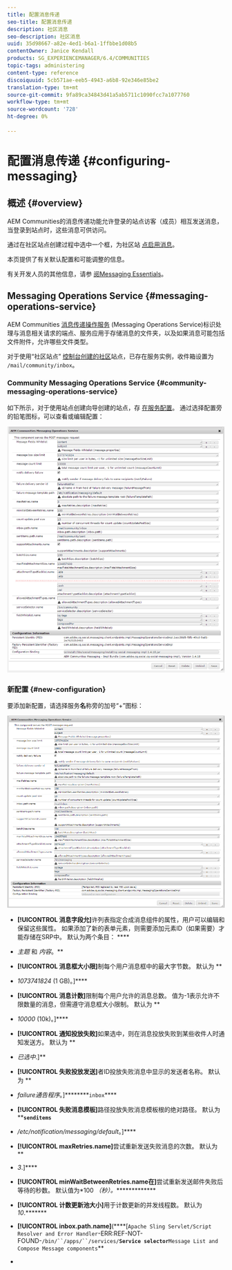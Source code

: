 ```yaml
---
title: 配置消息传递
seo-title: 配置消息传递
description: 社区消息
seo-description: 社区消息
uuid: 35d98667-a82e-4ed1-b6a1-1ffbbe1d08b5
contentOwner: Janice Kendall
products: SG_EXPERIENCEMANAGER/6.4/COMMUNITIES
topic-tags: administering
content-type: reference
discoiquuid: 5cb571ae-eeb5-4943-a6b8-92e346e85be2
translation-type: tm+mt
source-git-commit: 9fa89ca34843d41a5ab5711c1090fcc7a1077760
workflow-type: tm+mt
source-wordcount: '728'
ht-degree: 0%

---
```



# 配置消息传递 {#configuring-messaging}

## 概述 {#overview}

AEM Communities的消息传递功能允许登录的站点访客（成员）相互发送消息，当登录到站点时，这些消息可供访问。

通过在社区站点创建过程中选中一个框，为社区站 [点启用消息](sites-console.md)。

本页提供了有关默认配置和可能调整的信息。

有关开发人员的其他信息，请参 [阅Messaging Essentials](essentials-messaging.md)。

## Messaging Operations Service {#messaging-operations-service}

AEM Communities [消息传递操作服务](http://localhost:4502/system/console/configMgr/com.adobe.cq.social.messaging.client.endpoints.impl.MessagingOperationsServiceImpl) (Messaging Operations Service)标识处理与消息相关请求的端点、服务应用于存储消息的文件夹，以及如果消息可能包括文件附件，允许哪些文件类型。

对于使用“社区站点” [控制台创建的社区](sites-console.md)站点，已存在服务实例，收件箱设置为 `/mail/community/inbox`。

### Community Messaging Operations Service {#community-messaging-operations-service}

如下所示，对于使用站点创建向导创建的站点，存 [在服务配置](sites-console.md)。 通过选择配置旁的铅笔图标，可以查看或编辑配置：

![chlimage_1-63](assets/chlimage_1-63.png)

### 新配置 {#new-configuration}

要添加新配置，请选择服务&#x200B;**名**&#x200B;称旁的加号“+”图标：

![chlimage_1-64](assets/chlimage_1-64.png)

* **[!UICONTROL 消息字段允]**&#x200B;许列表指定合成消息组件的属性，用户可以编辑和保留这些属性。 如果添加了新的表单元素，则需要添加元素ID（如果需要）才能存储在SRP中。 默认为两个条目： ****

* *主题* 和 *内容*。**

* **[!UICONTROL 消息框大小限]**&#x200B;制每个用户消息框中的最大字节数。 默认为 **

* *1073741824* (1 GB)。]****

* **[!UICONTROL 消息计数]**&#x200B;限制每个用户允许的消息总数。 值为-1表示允许不限数量的消息，但需遵守消息框大小限制。 默认为 **

* *10000* (10k)。]****

* **[!UICONTROL 通知投放失败]**&#x200B;如果选中，则在消息投放失败到某些收件人时通知发送方。 默认为 **

* *已选中*.]**

* **[!UICONTROL 失败投放发送]**&#x200B;者ID投放失败消息中显示的发送者名称。 默认为 **

* *failure通告程序*。]********`inbox`****

* **[!UICONTROL 失败消息模板]**&#x200B;路径投放失败消息模板根的绝对路径。 默认为 ******`senditems`****

* */etc/notification/messaging/default*。]****

* **[!UICONTROL maxRetries.name]**&#x200B;尝试重新发送失败消息的次数。 默认为 **

* *3*.]****

* **[!UICONTROL minWaitBetweenRetries.name在]**&#x200B;尝试重新发送邮件失败后等待的秒数。 默认值为*100 *（秒）。**************

* **[!UICONTROL 计数更新池大小]**&#x200B;用于计数更新的并发线程数。 默认为    *10*.*******

* **[!UICONTROL inbox.path.name]**(****[`Apache Sling Servlet/Script Resolver and Error Handler`-ERR:REF-NOT-FOUND-`/bin/``/apps/``/services/`**`Service selector`**`Message List and Compose Message components`[](configure-messaging.md)**

* 

>
>
>
>
>

## 






